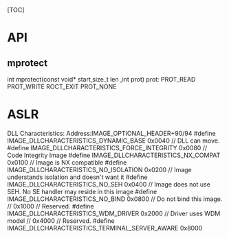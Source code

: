 [TOC]

# API

## mprotect
int mprotect(const void* start,size_t len ,int prot) 
	prot:
		PROT_READ
		PROT_WRITE
		ROCT_EXIT
		PROT_NONE


# ASLR

DLL Characteristics:
	Address:IMAGE_OPTIONAL_HEADER+90/94
	#define IMAGE_DLLCHARACTERISTICS_DYNAMIC_BASE 0x0040 // DLL can move. 
	#define IMAGE_DLLCHARACTERISTICS_FORCE_INTEGRITY 0x0080 // Code Integrity Image
	#define IMAGE_DLLCHARACTERISTICS_NX_COMPAT 0x0100 // Image is NX compatible 
	#define IMAGE_DLLCHARACTERISTICS_NO_ISOLATION 0x0200 // Image understands isolation and doesn't want it 
	#define IMAGE_DLLCHARACTERISTICS_NO_SEH 0x0400 // Image does not use SEH. No SE handler may reside in this image 
	#define IMAGE_DLLCHARACTERISTICS_NO_BIND 0x0800 // Do not bind this image. // 0x1000 // Reserved. 
	#define IMAGE_DLLCHARACTERISTICS_WDM_DRIVER 0x2000 // Driver uses WDM model // 0x4000 // Reserved.
	#define IMAGE_DLLCHARACTERISTICS_TERMINAL_SERVER_AWARE 0x8000
